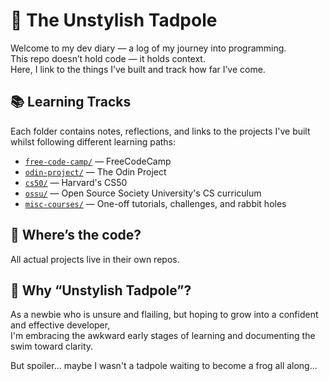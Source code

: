 # 🐸 The Unstylish Tadpole

Welcome to my dev diary —  a log of my journey into programming.  
This repo doesn’t hold code — it holds context.  
Here, I link to the things I’ve built and track how far I’ve come.

## 📚 Learning Tracks

Each folder contains notes, reflections, and links to the projects I've built whilst following different learning paths:

- [`free-code-camp/`](./free-code-camp) — FreeCodeCamp
- [`odin-project/`](./odin-project) — The Odin Project
- [`cs50/`](./cs50) — Harvard's CS50
- [`ossu/`](./ossu) — Open Source Society University's CS curriculum
- [`misc-courses/`](./misc-courses) — One-off tutorials, challenges, and rabbit holes

## 🧪 Where’s the code?

All actual projects live in their own repos. 

## 💬 Why “Unstylish Tadpole”?

As a newbie who is unsure and flailing, but hoping to grow into a confident and effective developer,   
I'm embracing the awkward early stages of learning and documenting the swim toward clarity.

But spoiler... maybe I wasn't a tadpole waiting to become a frog all along...

